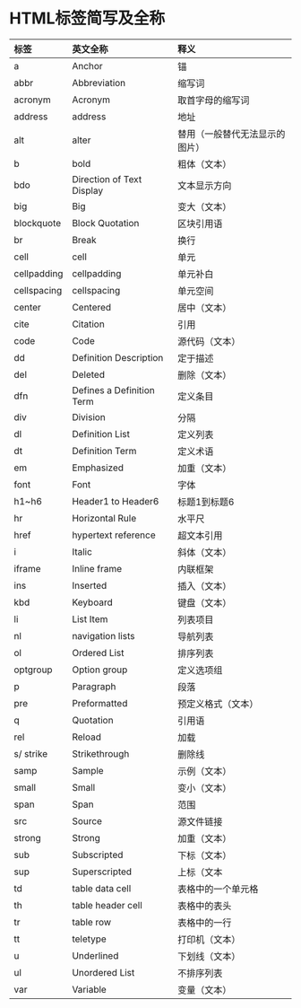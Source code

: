 # HTML标签简写及全称

标签|英文全称|释义
:--|:--|:--
a|Anchor|锚
abbr|Abbreviation|缩写词
acronym|Acronym|取首字母的缩写词
address|address|地址
alt|alter|替用（一般替代无法显示的图片）
b|bold|粗体（文本）
bdo|Direction of Text Display|文本显示方向
big|Big|变大（文本）
blockquote|Block Quotation|区块引用语
br|Break|换行
cell|cell|单元
cellpadding|cellpadding|单元补白
cellspacing|cellspacing|单元空间
center|Centered|居中（文本）
cite|Citation|引用
code|Code|源代码（文本）
dd|Definition Description|定于描述
del|Deleted|删除（文本）
dfn|Defines a Definition Term|定义条目
div|Division|分隔
dl|Definition List|定义列表
dt|Definition Term|定义术语
em|Emphasized|加重（文本）
font|Font|字体
h1~h6|Header1 to Header6|标题1到标题6
hr|Horizontal Rule|水平尺
href|hypertext reference|超文本引用
i|Italic|斜体（文本）
iframe|Inline frame|内联框架
ins|Inserted|插入（文本）
kbd|Keyboard|键盘（文本）
li|List Item|列表项目
nl|navigation lists|导航列表
ol|Ordered List|排序列表
optgroup|Option group|定义选项组
p|Paragraph|段落
pre|Preformatted|预定义格式（文本）
q|Quotation|引用语
rel|Reload|加载
s/ strike|Strikethrough|删除线
samp|Sample|示例（文本）
small|Small|变小（文本）
span|Span|范围
src|Source|源文件链接
strong|Strong|加重（文本）
sub|Subscripted|下标（文本）
sup|Superscripted|上标（文本
td|table data cell|表格中的一个单元格
th|table header cell|表格中的表头
tr|table row|表格中的一行
tt|teletype|打印机（文本）
u|Underlined|下划线（文本）
ul|Unordered List|不排序列表
var|Variable|变量（文本）

